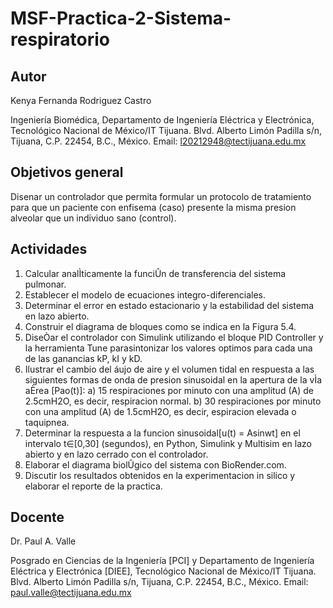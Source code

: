 # MSF-Practica-2-Sistema-respiratorio
## Autor
Kenya Fernanda Rodriguez Castro 

Ingeniería Biomédica, Departamento de Ingeniería Eléctrica y Electrónica, Tecnológico Nacional de México/IT Tijuana. Blvd. Alberto Limón Padilla s/n, Tijuana, C.P. 22454, B.C., México. Email: l20212948@tectijuana.edu.mx

## Objetivos general
Disenar un controlador que permita formular un protocolo de tratamiento para que un paciente con enfisema (caso) presente la misma presion alveolar que un individuo sano (control).

## Actividades
1. Calcular analÌticamente la funciÛn de transferencia del sistema pulmonar.
2. Establecer el modelo de ecuaciones integro-diferenciales.
3. Determinar el error en estado estacionario y la estabilidad del sistema en lazo abierto.
4. Construir el diagrama de bloques como se indica en la Figura 5.4.
5. DiseÒar el controlador con Simulink utilizando el bloque
PID Controller y la herramienta Tune parasintonizar los valores optimos para cada una de las ganancias kP, kI y kD.
6. Ilustrar el cambio del áujo de aire y el volumen tidal en respuesta a las siguientes formas de onda
de presion sinusoidal en la apertura de la vÌa aÈrea [Pao(t)]:
  a) 15 respiraciones por minuto con una amplitud (A) de 2.5cmH2O, es decir, respiracion normal.
  b) 30 respiraciones por minuto con una amplitud (A) de 1.5cmH2O, es decir, espiracion elevada o taquipnea.
7. Determinar la respuesta a la funcion sinusoidal[u(t) = Asinwt] en el intervalo t∈[0,30] (segundos), en Python, Simulink y Multisim en lazo abierto y en lazo cerrado con el controlador.
8. Elaborar el diagrama biolÛgico del sistema con BioRender.com.
9. Discutir los resultados obtenidos en la experimentacion in silico y elaborar el reporte de la practica.


## Docente
Dr. Paul A. Valle

Posgrado en Ciencias de la Ingeniería [PCI] y Departamento de Ingeniería Eléctrica y Electrónica [DIEE], Tecnológico Nacional de México/IT Tijuana. Blvd. Alberto Limón Padilla s/n, Tijuana, C.P. 22454, B.C., México. Email: paul.valle@tectijuana.edu.mx
